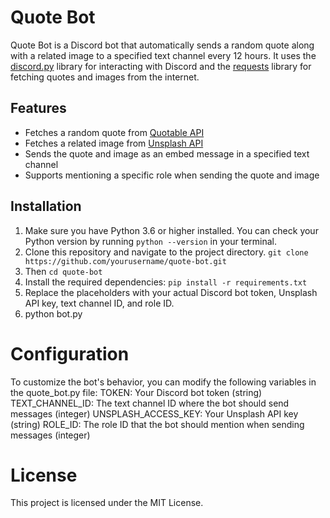 # Quote Bot

Quote Bot is a Discord bot that automatically sends a random quote along with a related image to a specified text channel every 12 hours. It uses the [discord.py](https://discordpy.readthedocs.io/) library for interacting with Discord and the [requests](https://docs.python-requests.org/) library for fetching quotes and images from the internet.

## Features

- Fetches a random quote from [Quotable API](https://www.quotable.io/)
- Fetches a related image from [Unsplash API](https://unsplash.com/developers)
- Sends the quote and image as an embed message in a specified text channel
- Supports mentioning a specific role when sending the quote and image

## Installation

1. Make sure you have Python 3.6 or higher installed. You can check your Python version by running `python --version` in your terminal.
2. Clone this repository and navigate to the project directory. `git clone https://github.com/yourusername/quote-bot.git`
4. Then `cd quote-bot`
5. Install the required dependencies: `pip install -r requirements.txt`
6. Replace the placeholders with your actual Discord bot token, Unsplash API key, text channel ID, and role ID.
7. python bot.py

# Configuration
To customize the bot's behavior, you can modify the following variables in the quote_bot.py file:
TOKEN: Your Discord bot token (string)
TEXT_CHANNEL_ID: The text channel ID where the bot should send messages (integer)
UNSPLASH_ACCESS_KEY: Your Unsplash API key (string)
ROLE_ID: The role ID that the bot should mention when sending messages (integer)

# License
This project is licensed under the MIT License.
